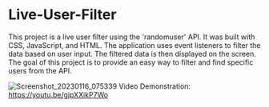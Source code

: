 # Live-User-Filter

This project is a live user filter using the 'randomuser' API. It was built with CSS, JavaScript, and HTML. The application uses event listeners to filter the data based on user input. The filtered data is then displayed on the screen. The goal of this project is to provide an easy way to filter and find specific users from the API.

![Screenshot_20230116_075339](https://user-images.githubusercontent.com/95939886/212682848-d209c3e5-6c1a-498d-ab39-fa0abd9da020.png)
Video Demonstration: https://youtu.be/gjpXXikP7Wo
